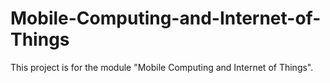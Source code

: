 # Mobile-Computing-and-Internet-of-Things
This project is for the module "Mobile Computing and Internet of Things".
